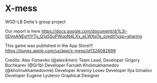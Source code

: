 # X-mess
WGD-LB Delta's group project

Our report is here
https://docs.google.com/document/d/1L3i-0DimANEgYiYTv_Q1q5SuPWupN4LXx_eLWXqTe_o/edit?usp=sharing

This game was published in the App Store!!! https://itunes.apple.com/us/app/x-mess/id1324082699

Credits:
Alex Fomenko (@alex4men) Team Lead, Developer
Grigory Bochkarev (@Gr1b) Developer
Farrukh Kholmukhamedov (@kholmukhamedovme) Developer
Arseniy Losev Developer
Ilya Izmailov Developer
Eugene Lyuterov Graphical Designer
